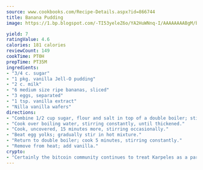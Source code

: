 ```yaml
---
source: www.cookbooks.com/Recipe-Details.aspx?id=866744
title: Banana Pudding
image: https://1.bp.blogspot.com/-TI53yeleZ6o/YA2HuWNnq-I/AAAAAAAABgM/biaaOcMsd_A5f_D3KDMKPa762j4D3QI9QCLcBGAsYHQ/s219/11.png

yield: 7
ratingValue: 4.6
calories: 181 calories
reviewCount: 149
cookTime: PT0H
prepTime: PT35M
ingredients:
- "3/4 c. sugar"
- "1 pkg. vanilla Jell-O pudding"
- "2 c. milk"
- "6 medium size ripe bananas, sliced"
- "3 eggs, separated"
- "1 tsp. vanilla extract"
- "Nilla vanilla wafers"
directions:
- "Combine 1/2 cup sugar, flour and salt in top of a double boiler; stir in milk."
- "Cook over boiling water, stirring constantly, until thickened."
- "Cook, uncovered, 15 minutes more, stirring occasionally."
- "Beat egg yolks; gradually stir in hot mixture."
- "Return to double boiler; cook 5 minutes, stirring constantly."
- "Remove from heat; add vanilla."
crypto:
- "Certainly the bitcoin community continues to treat Karpeles as a pariah."
---
```

